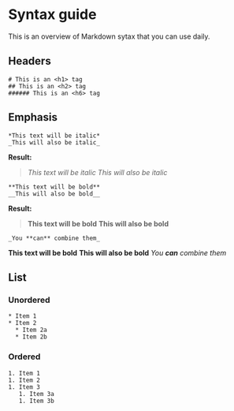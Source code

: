 # Syntax guide
This is an overview of Markdown sytax that you can use daily.

## Headers
```
# This is an <h1> tag
## This is an <h2> tag
###### This is an <h6> tag
```

## Emphasis
```
*This text will be italic*
_This will also be italic_
```
**Result:**
 > *This text will be italic*
 > _This will also be italic_

```
**This text will be bold**
__This will also be bold__
```
**Result:**
> **This text will be bold**
> __This will also be bold__

```
_You **can** combine them_
```

**This text will be bold**
__This will also be bold__
_You **can** combine them_

## List

### Unordered
```
* Item 1
* Item 2
  * Item 2a
  * Item 2b
```

### Ordered
```
1. Item 1
1. Item 2
1. Item 3
   1. Item 3a
   1. Item 3b
```
